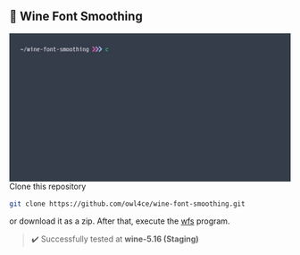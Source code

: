 ## :wine_glass: Wine Font Smoothing

<a href="./assets/preview.gif"><img src="./assets/preview.gif" alt="preview" align="right" width="516px"></a>

Clone this repository
```bash
git clone https://github.com/owl4ce/wine-font-smoothing.git
```
or download it as a zip. After that, execute the [wfs](./wfs) program.

> :heavy_check_mark: Successfully tested at **wine-5.16 (Staging)**

